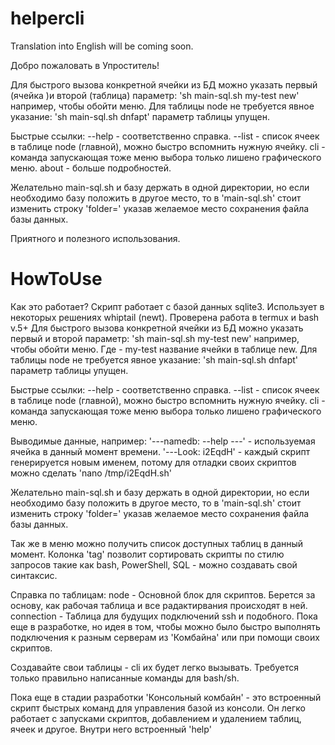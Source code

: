 # helpercli
Translation into English will be coming soon.


Добро пожаловать в Упроститель! 

Для быстрого вызова конкретной ячейки из БД можно указать первый (ячейка )и второй (таблица) параметр: 'sh main-sql.sh my-test new' например, чтобы обойти меню. Для таблицы node не требуется явное указание:
 'sh main-sql.sh dnfapt' параметр таблицы упущен.

Быстрые ссылки:
--help - соответственно справка.
--list - список ячеек в таблице node (главной), можно быстро вспомнить нужную ячейку.
cli - команда запускающая тоже меню выбора только лишено графического меню.
about - больше подробностей.

Желательно main-sql.sh и базу держать в одной директории, но если необходимо базу положить в другое место, то в 'main-sql.sh' стоит изменить строку 'folder=' указав желаемое место сохранения файла базы данных.

Приятного и полезного использования.

# HowToUse

Как это работает? 
Скрипт работает с базой данных sqlite3. Использует в некоторых решениях whiptail (newt). Проверена работа в termux и bash v.5+ 
Для быстрого вызова конкретной ячейки из БД можно указать первый и второй параметр:
'sh main-sql.sh my-test new' например, чтобы обойти меню. Где - my-test название ячейки в таблице new. Для таблицы node не требуется явное указание:
'sh main-sql.sh dnfapt' параметр таблицы упущен.

Быстрые ссылки:
--help - соответственно справка.
--list - список ячеек в таблице node (главной), можно быстро вспомнить нужную ячейку.
cli - команда запускающая тоже меню выбора только лишено графического меню.


Выводимые данные, например:
'---namedb: --help ---' - используемая ячейка в данный момент времени.
'---Look: i2EqdH'  - каждый скрипт генерируется новым именем, потому для отладки своих скриптов можно сделать 'nano /tmp/i2EqdH.sh'

Желательно main-sql.sh и базу держать в одной директории, но если необходимо базу положить в другое место, то в 'main-sql.sh' стоит изменить строку 'folder=' указав желаемое место сохранения файла базы данных.


Так же в меню можно получить список доступных таблиц в данный момент. Колонка 'tag' позволит сортировать скрипты по стилю запросов такие как bash, PowerShell, SQL - можно создавать свой синтаксис.

Справка по таблицам:
node - Основной блок для скриптов. Берется за основу, как рабочая таблица и все радактирвания происходят в ней.
connection - Таблица для будущих подключений ssh и подобного. Пока еще в разработке, но идея в том, чтобы можно было быстро выполнять подключения к разным серверам из 'Комбайна' или при помощи своих скриптов.

Создавайте свои таблицы - cli их будет легко вызывать. Требуется только правильно написанные команды для bash/sh.

Пока еще в стадии разработки 'Консольный комбайн' - это встроенный скрипт быстрых команд для управления базой из консоли. Он легко работает с запусками скриптов, добавлением и удалением таблиц, ячеек и другое. Внутри него встроенный 'help'

